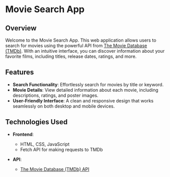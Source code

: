 # Movie Search App

## Overview
Welcome to the Movie Search App. This web application allows users to search for movies using the powerful API from [The Movie Database (TMDb)](https://www.themoviedb.org/). With an intuitive interface, you can discover information about your favorite films, including titles, release dates, ratings, and more.

## Features
- **Search Functionality**: Effortlessly search for movies by title or keyword.
- **Movie Details**: View detailed information about each movie, including descriptions, ratings, and poster images.
- **User-Friendly Interface**: A clean and responsive design that works seamlessly on both desktop and mobile devices.

## Technologies Used
- **Frontend**:
  - HTML, CSS, JavaScript
  - Fetch API for making requests to TMDb
  
- **API**:
  - [The Movie Database (TMDb) API](https://developers.themoviedb.org/3)
